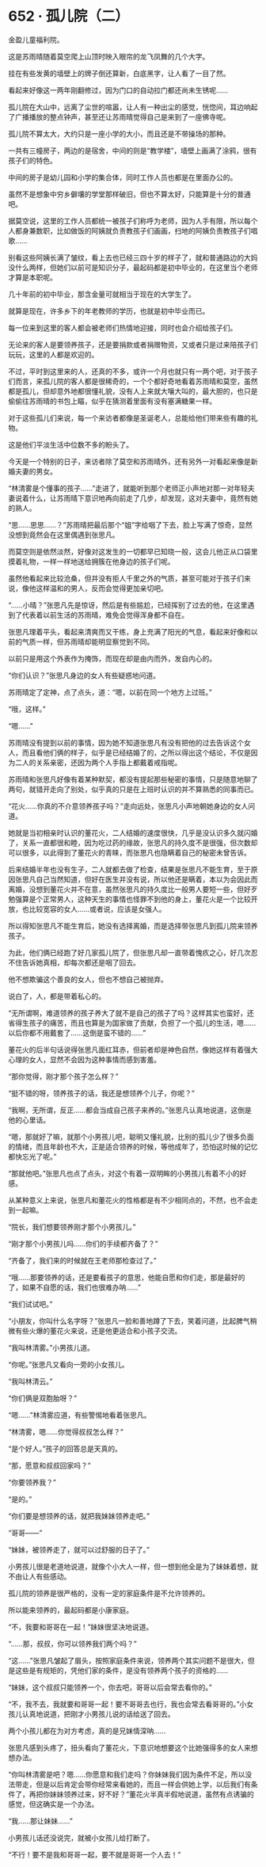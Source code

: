 # 652 · 孤儿院（二）

金盈儿童福利院。

这是苏雨晴随着莫空爬上山顶时映入眼帘的龙飞凤舞的几个大字。

挂在有些发黄的墙壁上的牌子倒还算新，白底黑字，让人看了一目了然。

看起来好像这一两年刚翻修过，因为门口的自动拉门都还尚未生锈呢……

孤儿院在大山中，远离了尘世的喧嚣，让人有一种出尘的感觉，恍惚间，耳边响起了广播播放的整点钟声，甚至还让苏雨晴觉得自己是来到了一座佛寺呢。

孤儿院不算太大，大约只是一座小学的大小，而且还是不带操场的那种。

一共有三幢房子，两边的是宿舍，中间的则是“教学楼”，墙壁上画满了涂鸦，很有孩子们的特色。

中间的房子是幼儿园和小学的集合体，同时工作人员也都是在里面办公的。

虽然不是想象中穷乡僻壤的学堂那样破旧，但也不算太好，只能算是十分的普通吧。

据莫空说，这里的工作人员都统一被孩子们称呼为老师，因为人手有限，所以每个人都身兼数职，比如做饭的阿姨就负责教孩子们画画，扫地的阿姨负责教孩子们唱歌……

别看这些阿姨长满了皱纹，看上去也已经三四十岁的样子了，就和普通路边的大妈没什么两样，但她们以前可是知识分子，最起码都是初中毕业的，在这里当个老师才算是本职呢。

几十年前的初中毕业，那含金量可就相当于现在的大学生了。

就算是现在，许多乡下的年老教师的学历，也就是初中毕业而已。

每一位来到这里的客人都会被老师们热情地迎接，同时也会介绍给孩子们。

无论来的客人是要领养孩子，还是要捐款或者捐赠物资，又或者只是过来陪孩子们玩玩，这里的人都是欢迎的。

不过，平时到这里来的人，还真的不多，或许一个月也就只有一两个吧，对于孩子们而言，来孤儿院的客人都是很稀奇的，一个个都好奇地看着苏雨晴和莫空，虽然都是孤儿，但却意外地都很懂礼貌，没有人上来就大嚷大叫的，最大胆的，也只是偷偷往苏雨晴的书包上瞄，似乎在猜测着里面有没有塞满糖果一样。

对于这些孤儿们来说，每一个来访者都像是圣诞老人，总能给他们带来些有趣的礼物。

这是他们平淡生活中位数不多的盼头了。

今天是一个特别的日子，来访者除了莫空和苏雨晴外，还有另外一对看起来像是新婚夫妻的男女。

“林清雾是个懂事的孩子……”走进了，就能听到那个老师正小声地对那一对年轻夫妻说着什么，让苏雨晴下意识地再向前走了几步，却发现，这对夫妻中，竟然有她的熟人。

“思……思思……？”苏雨晴把最后那个“姐”字给咽了下去，脸上写满了惊奇，显然没想到竟然会在这里偶遇到张思凡。

而莫空则是依然淡然，好像对这发生的一切都早已知晓一般，这会儿他正从口袋里摸着礼物，一样一样地送给拥簇在他身边的孩子们呢。

虽然他看起来比较沧桑，但并没有拒人千里之外的气质，甚至可能对于孩子们来说，像他这样温和的男人，反而会觉得更加亲切吧。

“……小晴？”张思凡先是惊讶，然后是有些尴尬，已经挥别了过去的他，在这里遇到了代表着以前生活的苏雨晴，难免会觉得浑身都不自在。

张思凡理着平头，看起来清爽而又干练，身上充满了阳光的气息，看起来好像和以前的气质一样，但苏雨晴却能明显察觉到不同。

以前只是用这个外表作为掩饰，而现在却是由内而外，发自内心的。

“你们认识？”张思凡身边的女人有些疑惑地问道。

苏雨晴定了定神，点了点头，道：“嗯，以前在同一个地方上过班。”

“哦，这样。”

“嗯……”

苏雨晴没有提到以前的事情，因为她不知道张思凡有没有把他的过去告诉这个女人，而且看他们俩的样子，似乎是已经结婚了的，之所以得出这个结论，不仅是因为二人的关系亲密，还因为两个人手指上都戴着戒指呢。

苏雨晴和张思凡好像有着某种默契，都没有提起那些秘密的事情，只是随意地聊了两句，就错开走向了别处，似乎真的只是在上班时认识的并不算熟悉的同事而已。

“花火……你真的不介意领养孩子吗？”走向远处，张思凡小声地朝她身边的女人问道。

她就是当初相亲时认识的董花火，二人结婚的速度很快，几乎是没认识多久就闪婚了，关系一直都很和睦，因为吃过药的缘故，张思凡的持久度不是很强，但次数却可以很多，以此得到了董花火的青睐，而张思凡也隐瞒着自己的秘密未曾告诉。

后来结婚半年也没有生子，二人就都去做了检查，结果是张思凡不能生育，至于原因张思凡自己当然知道，但好在医生并没有说，所以他还是瞒着，本以为会因此而离婚，没想到董花火并不在意，虽然张思凡的持久度比一般男人要短一些，但好歹勉强算是个正常男人，这种天生的事情也怪罪不到他的身上，董花火是一个比较开放，也比较宽容的女人……或者说，应该是女强人。

所以得知张思凡不能生育后，她没有选择离婚，而是选择带张思凡到孤儿院来领养孩子。

为此，他们俩已经跑了好几家孤儿院了，但张思凡却一直带着愧疚之心，好几次忍不住告诉她真相，却每次都还是咽了回去。

他不想欺骗这个善良的女人，但也不想自己被抛弃。

说白了，人，都是带着私心的。

“无所谓啊，难道领养的孩子养大了就不是自己的孩子了吗？这样其实也蛮好，还省得生孩子的痛苦，而且也算是为国家做了贡献，负担了一个孤儿的生活，嗯……以后你都不用戴套了……这倒是蛮不错的……”

董花火的后半句话说得张思凡面红耳赤，但前者却是神色自然，像她这样有着强大心理的女人，显然不会因为这种事情而感到害羞。

“那你觉得，刚才那个孩子怎么样？”

“挺不错的呀，领养孩子的话，我还是想领养个儿子，你呢？”

“我啊，无所谓，反正……都会当成自己孩子来养的。”张思凡认真地说道，这倒是他的心里话。

“嗯，那就好了嘛，就那个小男孩儿吧，聪明又懂礼貌，比别的孤儿少了很多负面的情绪，而且年龄也不大，正是适合领养的时候，等他成年了，恐怕这时候的记忆都快忘光了呢。”

“那就他吧。”张思凡也点了点头，对这个有着一双明眸的小男孩儿有着不小的好感。

从某种意义上来说，张思凡和董花火的性格都是有不少相同点的，不然，也不会走到一起嘛。

“院长，我们想要领养刚才那个小男孩儿。”

“刚才那个小男孩儿吗……你们的手续都齐备了？”

“齐备了，我们来的时候就在王老师那检查过了。”

“哦……那要领养的话，还是要看孩子的意思，他能自愿和你们走，那是最好的了，如果不自愿的话，我们也很难办呐……”

“我们试试吧。”

“小朋友，你叫什么名字呀？”张思凡一脸和善地蹲了下去，笑着问道，比起脾气稍微有些火爆的董花火来说，还是他更适合和小孩子交流。

“我叫林清雾。”小男孩儿道。

“你呢。”张思凡又看向一旁的小女孩儿。

“我叫林清云。”

“你们俩是双胞胎呀？”

“嗯……”林清雾应道，有些警惕地看着张思凡。

“林清雾，嗯……你觉得叔叔怎么样？”

“是个好人。”孩子的回答总是天真的。

“那，愿意和叔叔回家吗？”

“你要领养我？”

“是的。”

“你们要是想领养的话，就把我妹妹领养走吧。”

“哥哥——”

“妹妹，被领养走了，就可以过舒服的日子了。”

小男孩儿很是老道地说道，就像个小大人一样，但一想到他全是为了妹妹着想，就不由让人有些感动。

孤儿院的领养是很严格的，没有一定的家庭条件是不允许领养的。

所以能来领养的，最起码都是小康家庭。

“不，我要和哥哥在一起！”妹妹很坚决地说道。

“……那，叔叔，你可以领养我们两个吗？”

“这……”张思凡皱起了眉头，按照家庭条件来说，领养两个其实问题不是很大，但是这些是有规矩的，凭他们家的条件，是没有领养两个孩子的资格的……

“妹妹，这个叔叔只能领养一个，你去吧，哥哥以后会常去看你的。”

“不，我不去，我就要和哥哥一起！要不哥哥去也行，我也会常去看哥哥的。”小女孩儿认真地说道，把刚才小男孩儿说的话给送了回去。

两个小孩儿都在为对方考虑，真的是兄妹情深呐……

张思凡感到头疼了，扭头看向了董花火，下意识地想要这个比她强得多的女人来想想办法。

“你叫林清雾是吧？嗯……你愿意和我们走吗？你妹妹我们因为条件不足，所以没法带走，但是以后肯定会带你经常来看她的，而且一样会供她上学，以后我们有条件了，再把你妹妹领养过来，好不好？”董花火半真半假地说道，虽然有点诱骗的感觉，但这确实是一个办法。

“我……那让妹妹……”

小男孩儿话还没说完，就被小女孩儿给打断了。

“不行！要不是我和哥哥一起，要不就是哥哥一个人去！”
